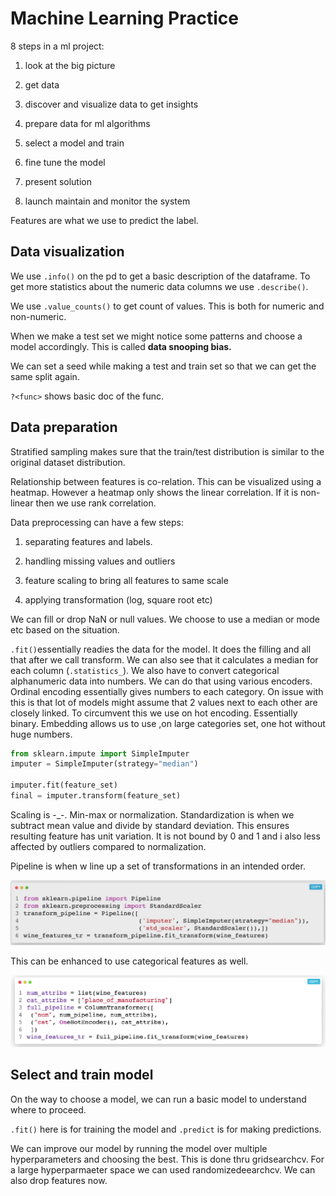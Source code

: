 # Machine Learning Practice

8 steps in a ml project:

1. look at the big picture

2. get data

3. discover and visualize data to get insights

4. prepare data for ml algorithms

5. select a model and train

6. fine tune the model

7. present solution

8. launch maintain and monitor the system

Features are what we use to predict the label. 

## Data visualization

We use `.info()` on the pd to get a basic description of the dataframe. To get more statistics about the numeric data columns we use `.describe()`. 

We use `.value_counts()` to get count of values. This is both for numeric and non-numeric.

When we make a test set we might notice some patterns and choose a model accordingly. This is called **data snooping bias.**

We can set a seed while making a test and train set so that we can get the same split again.

`?<func>` shows basic doc of the func. 

## Data preparation

Stratified sampling makes sure that the train/test distribution is similar to the original dataset distribution.

Relationship between features is co-relation. This can be visualized using a heatmap. However a heatmap only shows the linear correlation. If it is non-linear then we use rank correlation.

Data preprocessing can have a few steps:

1. separating features and labels.

2. handling missing values and outliers

3. feature scaling to bring all features to same scale

4. applying transformation (log, square root etc)

We can fill or drop NaN or null values. We choose to use a median or mode etc based on the situation.

`.fit()`essentially readies the data for the model. It does the filling and all that after we call transform. We can also see that it calculates a median for each column (`.statistics_`). We also have to convert categorical alphanumeric data into numbers. We can do that using various encoders. Ordinal encoding essentially gives numbers to each category. On issue with this is that lot of models might assume that 2 values next to each other are closely linked. To circumvent this we use on hot encoding. Essentially binary. Embedding allows us to use ,on large categories set, one hot without huge numbers.

```python
from sklearn.impute import SimpleImputer
imputer = SimpleImputer(strategy="median")

imputer.fit(feature_set)
final = imputer.transform(feature_set)
```

Scaling is -_-. Min-max or normalization. Standardization is when we subtract mean value and divide by standard deviation. This ensures resulting feature has unit variation. It is not bound by  0 and 1 and i also less affected by outliers compared to normalization.

Pipeline is when w line up a set of transformations in an intended order. 

![](images/2023-10-18-11-58-12-image.png)

This can be enhanced to use categorical features as well.

![](images/2023-10-18-12-00-43-image.png)

## Select and train model

On the way to choose a model, we can run a basic model to understand where to proceed.

`.fit()` here is for training the model and `.predict` is for making predictions.

We can improve our model by running the model over multiple hyperparameters and choosing the best. This is done thru gridsearchcv. For a large hyperparmaeter space we can used randomizedeearchcv. We can also drop features now.
